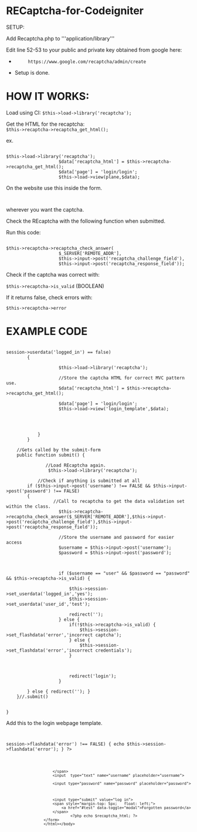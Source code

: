 RECaptcha-for-Codeigniter
=========================

SETUP: 

Add Recaptcha.php to '''application/library'''

Edit line 52-53 to your public and private key obtained from google here: 
 *          https://www.google.com/recaptcha/admin/create

- Setup is done. 

HOW IT WORKS: 
===========================


Load using CI: 
<code>$this->load->library('recaptcha');</code>

Get the HTML for the recaptcha: 
<code> $this->recaptcha->recaptcha_get_html();</code>

ex. 
<pre><code>
$this->load->library('recaptcha');
                    $data['recaptcha_html'] = $this->recaptcha->recaptcha_get_html();
                    $data['page'] = 'login/login';
                    $this->load->view(plane,$data);
</code></pre>

On the website use this inside the form. 

<code> <?php echo $recaptcha_html; ?> </code>

wherever you want the captcha.

Check the REcaptcha with the following function when submitted. 

Run this code: 
<pre><code>
$this->recaptcha->recaptcha_check_answer(
                    $_SERVER['REMOTE_ADDR'],
                    $this->input->post('recaptcha_challenge_field'),
                    $this->input->post('recaptcha_response_field'));
</code></pre>

Check if the captcha was correct with: 

<code>$this->recaptcha->is_valid</code> (BOOLEAN)

If it returns false, check errors with: 

<code>$this->recaptcha->error</code>

EXAMPLE CODE
=============

<pre><code>
<?php

class Login extends MY_Controller {

	function  __construct()  {
        parent::__construct();
    }
        //Loads the login form if the user isnt logged in - redirects to root folder elseif. 
	public function index() {
	   
	       //Checks to see if the user is logged in
		if ($this->session->userdata('logged_in') == false)
		{
                    
                    $this->load->library('recaptcha');
                    
                    //Store the captcha HTML for correct MVC pattern use.
                    $data['recaptcha_html'] = $this->recaptcha->recaptcha_get_html();
                    
                    $data['page'] = 'login/login';
                    $this->load->view('login_template',$data); 
                    
                    
                    
                    
            }
        }
	
	//Gets called by the submit-form
	public function submit() {
	
	           //Load REcaptcha again.
                $this->load->library('recaptcha');
                
            //Check if anything is submitted at all
		if ($this->input->post('username') !== FALSE && $this->input->post('password') !== FALSE) 
		{
		          //Call to recaptcha to get the data validation set within the class. 
                    $this->recaptcha->recaptcha_check_answer($_SERVER['REMOTE_ADDR'],$this->input->post('recaptcha_challenge_field'),$this->input->post('recaptcha_response_field'));
                    
                    //Store the username and password for easier access
                    $username = $this->input->post('username');
                    $password = $this->input->post('password');
                    
                    
                    
                    if ($username == "user" && $password == "password" && $this->recaptcha->is_valid) {
                        
                        $this->session->set_userdata('logged_in','yes');
                        $this->session->set_userdata('user_id','test');
                        
                        redirect('');
                    } else {
                        if(!$this->recaptcha->is_valid) {
                            $this->session->set_flashdata('error','incorrect captcha');
                        } else {
                            $this->session->set_flashdata('error','incorrect credentials');
                        }
                        
                        
                        
                        redirect('login');
                    }
                    
		} else { redirect(''); }
	}//.submit()
	

}</code></pre>

Add this to the login webpage template. 
    <pre><code>
    <html><body>
    <form action="login/submit" method="post">
		    	<span class="loginerror"> <?php if ($this->session->flashdata('error') !== FALSE) { echo $this->session->flashdata('error'); } ?></span>
		    	<span style="margin-top: 10px;	float: right;">
		            
		        </span>
		        <input  type="text" name="username" placeholder="username">
		 
		        <input type="password" name="password" placeholder="password">
		 
		       
		 
		        <input type="submit" value="log in">
		        <span style="margin-top: 5px;	float: left;">
		            <a href="#test" data-toggle="modal">Forgotten password</a>
		        </span>
                        <?php echo $recaptcha_html; ?>
		    </form>
		    </html></body>
</code></pre>